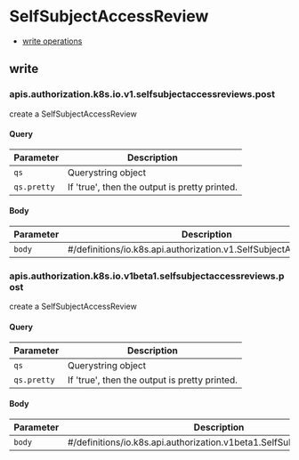 # SelfSubjectAccessReview

* [write operations](#write)

## write

### apis.authorization.k8s.io.v1.selfsubjectaccessreviews.post

create a SelfSubjectAccessReview

#### Query

| Parameter | Description |
| --------- | ----------- |
| `qs` | Querystring object |
| `qs.pretty` | If &#39;true&#39;, then the output is pretty printed. |

#### Body

| Parameter | Description |
| --------- | ----------- |
| `body` | #&#x2F;definitions&#x2F;io.k8s.api.authorization.v1.SelfSubjectAccessReview |

### apis.authorization.k8s.io.v1beta1.selfsubjectaccessreviews.post

create a SelfSubjectAccessReview

#### Query

| Parameter | Description |
| --------- | ----------- |
| `qs` | Querystring object |
| `qs.pretty` | If &#39;true&#39;, then the output is pretty printed. |

#### Body

| Parameter | Description |
| --------- | ----------- |
| `body` | #&#x2F;definitions&#x2F;io.k8s.api.authorization.v1beta1.SelfSubjectAccessReview |

